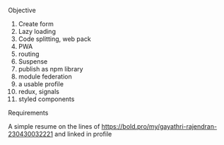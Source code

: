 Objective 

1. Create form
2. Lazy loading
3. Code splitting, web pack
4. PWA
5. routing
6. Suspense
7. publish as npm library
8. module federation
10. a usable profile
11. redux, signals
12. styled components

Requirements

A simple resume on the lines of https://bold.pro/my/gayathri-rajendran-230430032221 and linked in profile